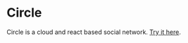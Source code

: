 # Circle
Circle is a cloud and react based social network. [Try it here](https://zhihao-s.github.io/circle).
